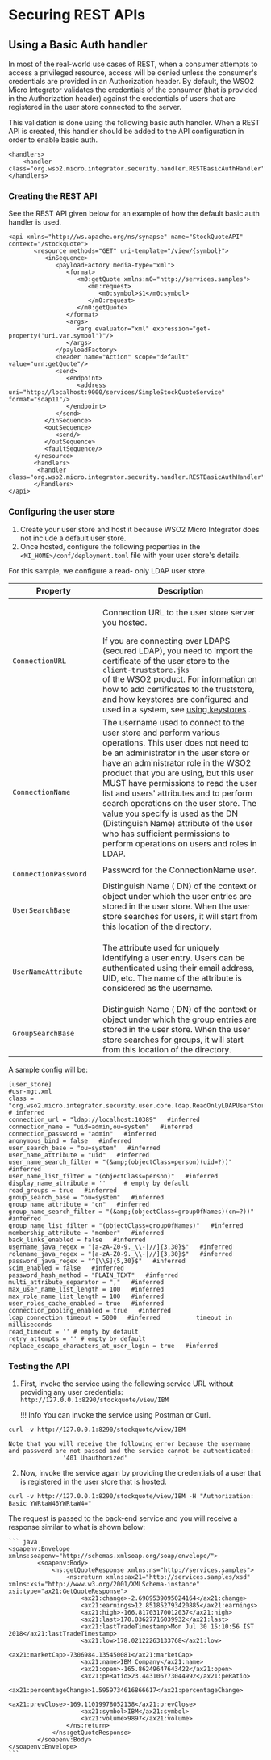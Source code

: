 # Securing REST APIs

## Using a Basic Auth handler

In most of the real-world use cases of REST, when a consumer attempts to access a privileged resource, access will be denied unless the consumer's credentials are provided in an Authorization header. By default, the WSO2 Micro Integrator validates the credentials of the consumer (that is provided in the Authorization header) against the credentials of users that are registered in the user store connected to the server. 

This validation is done using the following basic auth handler. When a REST API is created, this handler should be added to the API configuration in order to enable basic auth.

```
<handlers>
    <handler class="org.wso2.micro.integrator.security.handler.RESTBasicAuthHandler"/>
</handlers>
```

### Creating the REST API

See the REST API given below for an example of how the default basic auth handler is used.

```
<api xmlns="http://ws.apache.org/ns/synapse" name="StockQuoteAPI" context="/stockquote">
       <resource methods="GET" uri-template="/view/{symbol}">
          <inSequence>
             <payloadFactory media-type="xml">
                <format>
                   <m0:getQuote xmlns:m0="http://services.samples">
                      <m0:request>
                         <m0:symbol>$1</m0:symbol>
                      </m0:request>
                   </m0:getQuote>
                </format>
                <args>
                   <arg evaluator="xml" expression="get-property('uri.var.symbol')"/>
                </args>
             </payloadFactory>
             <header name="Action" scope="default" value="urn:getQuote"/>
             <send>
                <endpoint>
                   <address uri="http://localhost:9000/services/SimpleStockQuoteService" format="soap11"/>
                </endpoint>
             </send>
          </inSequence>
          <outSequence>
             <send/>
          </outSequence>
          <faultSequence/>
       </resource>
       <handlers>
        <handler class="org.wso2.micro.integrator.security.handler.RESTBasicAuthHandler"/>
       </handlers>
</api>
```

### Configuring the user store

1.  Create your user store and host it because WSO2 Micro Integrator does not include a default user store.
2.  Once hosted, configure the following properties in the `<MI_HOME>/conf/deployment.toml` file with your user store's details.

For this sample, we configure a read- only LDAP user store.

<table>
        <thead>
        <tr class="header">
        <th>Property</th>
        <th>Description</th>
        </tr>
        </thead>
        <tbody>
        <tr class="odd">
        <td><code>                    ConnectionURL                   </code></td>
        <td><p>Connection URL to the user store server you hosted.</p>
        If you are connecting over LDAPS (secured LDAP), you need to import the certificate of the user store to the <code>                     client-truststore.jks                    </code> of the WSO2 product. For information on how to add certificates to the truststore, and how keystores are configured and used in a system, see <a href="../../setup/security/creating_keystores">using keystores</a> .<br />
        </td>
        </tr>
        <tr class="even">
        <td><code>                    ConnectionName                   </code></td>
        <td>The username used to connect to the user store and perform various operations. This user does not need to be an administrator in the user store or have an administrator role in the WSO2 product that you are using, but this user MUST have permissions to read the user list and users' attributes and to perform search operations on the user store. The value you specify is used as the DN (Distinguish Name) attribute of the user who has sufficient permissions to perform operations on users and roles in LDAP.</td>
        </tr>
        <tr class="odd">
        <td><code>                    ConnectionPassword                   </code></td>
        <td>Password for the ConnectionName user.</td>
        </tr>
        <tr class="even">
        <td><code>                    UserSearchBase                   </code></td>
        <td>Distinguish Name ( DN) of the context or object under which the user entries are stored in the user store. When the user store searches for users, it will start from this location of the directory.</td>
        </tr>
        <tr class="odd">
        <td><code>                    UserNameAttribute                   </code></td>
        <td><p>The attribute used for uniquely identifying a user entry. Users can be authenticated using their email address, UID, etc. The name of the attribute is considered as the username.</p></td>
        </tr>
        <tr class="even">
        <td><code>                    GroupSearchBase                   </code></td>
        <td>Distinguish Name ( DN) of the context or object under which the group entries are stored in the user store. When the user store searches for groups, it will start from this location of the directory.</td>
        </tr>
        </tbody>
</table>

A sample config will be:
```
[user_store]
#usr-mgt.xml
class = "org.wso2.micro.integrator.security.user.core.ldap.ReadOnlyLDAPUserStoreManager" # inferred
connection_url = "ldap://localhost:10389"   #inferred
connection_name = "uid=admin,ou=system"   #inferred
connection_password = "admin"   #inferred
anonymous_bind = false   #inferred
user_search_base = "ou=system"   #inferred
user_name_attribute = "uid"   #inferred
user_name_search_filter = "(&amp;(objectClass=person)(uid=?))"   #inferred
user_name_list_filter = "(objectClass=person)"   #inferred
display_name_attribute = ''     # empty by default
read_groups = true   #inferred
group_search_base = "ou=system"   #inferred
group_name_attribute = "cn"   #inferred
group_name_search_filter = "(&amp;(objectClass=groupOfNames)(cn=?))"   #inferred
group_name_list_filter = "(objectClass=groupOfNames)"   #inferred
membership_attribute = "member"   #inferred
back_links_enabled = false   #inferred
username_java_regex = "[a-zA-Z0-9._\\-|//]{3,30}$"   #inferred
rolename_java_regex = "[a-zA-Z0-9._\\-|//]{3,30}$"   #inferred
password_java_regex = "^[\\S]{5,30}$"   #inferred
scim_enabled = false   #inferred
password_hash_method = "PLAIN_TEXT"   #inferred
multi_attribute_separator = ","   #inferred
max_user_name_list_length = 100   #inferred
max_role_name_list_length = 100   #inferred
user_roles_cache_enabled = true   #inferred
connection_pooling_enabled = true   #inferred
ldap_connection_timeout = 5000   #inferred          timeout in milliseconds
read_timeout = '' # empty by default
retry_attempts = '' # empty by default
replace_escape_characters_at_user_login = true   #inferred
```

### Testing the API

1.  First, invoke the service using the following service URL without providing any user credentials: `http://127.0.0.1:8290/stockquote/view/IBM`

    !!! Info
        You can invoke the service using Postman or Curl.
        
```
curl -v http://127.0.0.1:8290/stockquote/view/IBM
```
    
    Note that you will receive the following error because the username and password are not passed and the service cannot be authenticated:
    `              '401 Unauthorized'             `

2.  Now, invoke the service again by providing the credentials of a user that is registered in the user store that is hosted. 
```
curl -v http://127.0.0.1:8290/stockquote/view/IBM -H "Authorization: Basic YWRtaW46YWRtaW4="
```

The request is passed to the back-end service and you will receive a response similar to what is shown below:

    ``` java
    <soapenv:Envelope xmlns:soapenv="http://schemas.xmlsoap.org/soap/envelope/">
            <soapenv:Body>
                <ns:getQuoteResponse xmlns:ns="http://services.samples">
                    <ns:return xmlns:ax21="http://services.samples/xsd" xmlns:xsi="http://www.w3.org/2001/XMLSchema-instance" xsi:type="ax21:GetQuoteResponse">
                        <ax21:change>-2.6989539095024164</ax21:change>
                        <ax21:earnings>12.851852793420885</ax21:earnings>
                        <ax21:high>-166.81703170012037</ax21:high>
                        <ax21:last>170.03627716039932</ax21:last>
                        <ax21:lastTradeTimestamp>Mon Jul 30 15:10:56 IST 2018</ax21:lastTradeTimestamp>
                        <ax21:low>178.02122263133768</ax21:low>
                        <ax21:marketCap>-7306984.135450081</ax21:marketCap>
                        <ax21:name>IBM Company</ax21:name>
                        <ax21:open>-165.86249647643422</ax21:open>
                        <ax21:peRatio>23.443106773044992</ax21:peRatio>
                        <ax21:percentageChange>1.5959734616866617</ax21:percentageChange>
                        <ax21:prevClose>-169.11019978052138</ax21:prevClose>
                        <ax21:symbol>IBM</ax21:symbol>
                        <ax21:volume>9897</ax21:volume>
                    </ns:return>
                </ns:getQuoteResponse>
            </soapenv:Body>
    </soapenv:Envelope>
    ```
